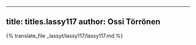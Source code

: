 
---
title: titles.lassy117
author: Ossi Törrönen
---
{% translate_file _lassyt/lassy117/lassy117.md %}